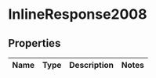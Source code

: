 # InlineResponse2008

## Properties
Name | Type | Description | Notes
------------ | ------------- | ------------- | -------------
